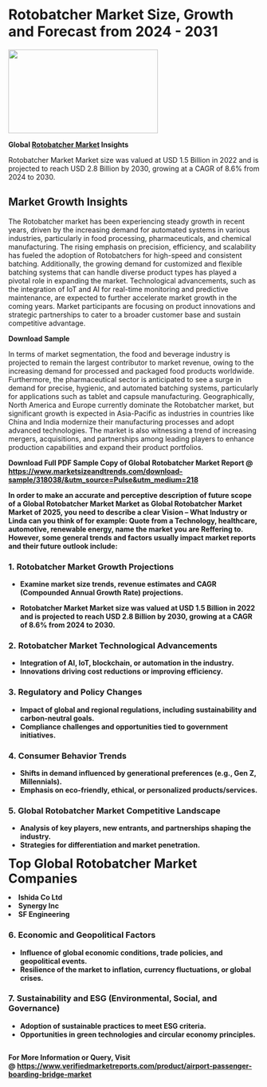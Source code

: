 <H1>Rotobatcher Market Size, Growth and Forecast from 2024 - 2031</H1><img class="aligncenter size-medium wp-image-584254" src="https://thirdeyenews.in/wp-content/uploads/2024/09/Global-Market-Research-300x168.jpeg" alt="" width="300" height="168" /><p><strong>Global&nbsp;<a href="https://www.marketsizeandtrends.com/download-sample/318038/&amp;utm_source=Pulse&amp;utm_medium=218">Rotobatcher Market</a> Insights</strong></p><p>Rotobatcher Market Market size was valued at USD 1.5 Billion in 2022 and is projected to reach USD 2.8 Billion by 2030, growing at a CAGR of 8.6% from 2024 to 2030.</p><p><h2>Market Growth Insights</h2> <p>The Rotobatcher market has been experiencing steady growth in recent years, driven by the increasing demand for automated systems in various industries, particularly in food processing, pharmaceuticals, and chemical manufacturing. The rising emphasis on precision, efficiency, and scalability has fueled the adoption of Rotobatchers for high-speed and consistent batching. Additionally, the growing demand for customized and flexible batching systems that can handle diverse product types has played a pivotal role in expanding the market. Technological advancements, such as the integration of IoT and AI for real-time monitoring and predictive maintenance, are expected to further accelerate market growth in the coming years. Market participants are focusing on product innovations and strategic partnerships to cater to a broader customer base and sustain competitive advantage.</p> <p><strong>Download Sample</strong></p> <p>In terms of market segmentation, the food and beverage industry is projected to remain the largest contributor to market revenue, owing to the increasing demand for processed and packaged food products worldwide. Furthermore, the pharmaceutical sector is anticipated to see a surge in demand for precise, hygienic, and automated batching systems, particularly for applications such as tablet and capsule manufacturing. Geographically, North America and Europe currently dominate the Rotobatcher market, but significant growth is expected in Asia-Pacific as industries in countries like China and India modernize their manufacturing processes and adopt advanced technologies. The market is also witnessing a trend of increasing mergers, acquisitions, and partnerships among leading players to enhance production capabilities and expand their product portfolios. <p><strong></p><p><span class=""><strong>Download Full PDF Sample Copy of Global Rotobatcher Market Report</strong> @ <a href="https://www.marketsizeandtrends.com/download-sample/318038/&amp;utm_source=Pulse&amp;utm_medium=218" target="_blank">https://www.marketsizeandtrends.com/download-sample/318038/&amp;utm_source=Pulse&amp;utm_medium=218</a></span></p><p>In order to make an accurate and perceptive description of future scope of a Global&nbsp;Rotobatcher Market Market as Global&nbsp;Rotobatcher Market Market of 2025, you need to describe a clear Vision &ndash; What Industry or Linda can you think of for example: Quote from a Technology, healthcare, automotive, renewable energy, name the market you are Reffering to. However, some general trends and factors usually impact market reports and their future outlook include:</p><h3>1.&nbsp;<strong>Rotobatcher Market Growth Projections</strong></h3><ul><li>Examine market size trends, revenue estimates and CAGR (Compounded Annual Growth Rate) projections.</li><li><p>Rotobatcher Market Market size was valued at USD 1.5 Billion in 2022 and is projected to reach USD 2.8 Billion by 2030, growing at a CAGR of 8.6% from 2024 to 2030.</p></li></ul><h3>2.&nbsp;<strong>Rotobatcher Market Technological Advancements</strong></h3><ul><li>Integration of AI, IoT, blockchain, or automation in the industry.</li><li>Innovations driving cost reductions or improving efficiency.</li></ul><h3>3.&nbsp;<strong>Regulatory and Policy Changes</strong></h3><ul><li>Impact of global and regional regulations, including sustainability and carbon-neutral goals.</li><li>Compliance challenges and opportunities tied to government initiatives.</li></ul><h3>4.&nbsp;<strong>Consumer Behavior Trends</strong></h3><ul><li>Shifts in demand influenced by generational preferences (e.g., Gen Z, Millennials).</li><li>Emphasis on eco-friendly, ethical, or personalized products/services.</li></ul><h3>5.&nbsp;<strong>Global Rotobatcher Market Competitive Landscape</strong></h3><ul><li>Analysis of key players, new entrants, and partnerships shaping the industry.</li><li>Strategies for differentiation and market penetration.</li></ul><p data-pm-slice="1 1 []"><span style="color: inherit; font-family: inherit; font-size: 25px;">Top Global Rotobatcher Market Companies</span></p><div class="" data-test-id=""><p><li>Ishida Co Ltd</li><li> Synergy Inc</li><li> SF Engineering</li></p></div><h3>6.&nbsp;<strong>Economic and Geopolitical Factors</strong></h3><ul><li>Influence of global economic conditions, trade policies, and geopolitical events.</li><li>Resilience of the market to inflation, currency fluctuations, or global crises.</li></ul><h3>7.&nbsp;<strong>Sustainability and ESG (Environmental, Social, and Governance)</strong></h3><ul><li>Adoption of sustainable practices to meet ESG criteria.</li><li>Opportunities in green technologies and circular economy principles.</li></ul><h2><strong style="font-size: 14px;">For More Information or Query, Visit @&nbsp;</strong><a style="background-color: #ffffff; font-size: 14px;" href="https://www.marketsizeandtrends.com/report/rotobatcher-market/" target="_blank">https://www.verifiedmarketreports.com/product/airport-passenger-boarding-bridge-market</a></h2>
